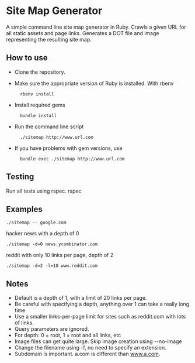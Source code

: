# Site Map Generator

A simple command line site map generator in Ruby. Crawls a given URL for all static assets and page links. Generates a DOT file and image representing the resulting site map.

## How to use

- Clone the repository.
- Make sure the appropriate version of Ruby is installed. With rbenv

        rbenv install
- Install required gems

        bundle install
- Run the command line script

        ./sitemap http://www.url.com
- If you have problems with gem versions, use

        bundle exec ./sitemap http://www.url.com

## Testing

Run all tests using rspec.
  rspec


## Examples

    ./sitemap -- google.com

hacker news with a depth of 0

    ./sitemap -d=0 news.ycombinator.com

reddit with only 10 links per page, depth of 2

    ./sitemap -d=2 -l=10 www.reddit.com
## Notes

- Default is a depth of 1, with a limit of 20 links per page.
- Be careful with specifying a depth, anything over 1 can take a really long time
- Use a smaller links-per-page limit for sites such as reddit.com with lots of links.
- Query parameters are ignored.
- For depth: 0 = root, 1 = root and all links, etc
- Image files can get quite large. Skip image creation using --no-image
- Change the filename using -f, no need to specify an extension.
- Subdomain is important. a.com is different than www.a.com.
